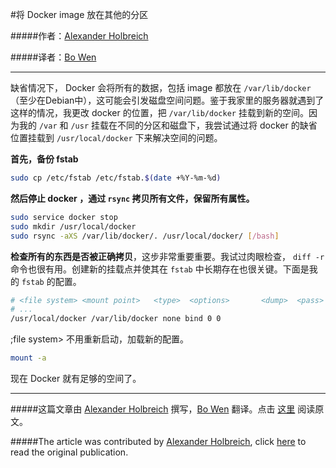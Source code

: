 #将 Docker image 放在其他的分区

#####作者：[Alexander Holbreich](https://twitter.com/shuron)

#####译者：[Bo Wen](http://weibo.com/u/2537862844)

***
缺省情况下， Docker 会将所有的数据，包括 image 都放在  ```/var/lib/docker``` （至少在Debian中），这可能会引发磁盘空间问题。鉴于我家里的服务器就遇到了这样的情况，我更改 docker 的位置，把 ```/var/lib/docker``` 挂载到新的空间。因为我的 ```/var``` 和 ```/usr``` 挂载在不同的分区和磁盘下，我尝试通过将 docker 的缺省位置挂载到 ```/usr/local/docker``` 下来解决空间的问题。

**首先，备份 fstab**

```bash
sudo cp /etc/fstab /etc/fstab.$(date +%Y-%m-%d)
```
**然后停止 docker ，通过 ```rsync``` 拷贝所有文件，保留所有属性。**

```bash
sudo service docker stop
sudo mkdir /usr/local/docker
sudo rsync -aXS /var/lib/docker/. /usr/local/docker/ [/bash]
```

**检查所有的东西是否被正确拷贝**，这步非常重要重要。我试过肉眼检查， ```diff -r``` 命令也很有用。创建新的挂载点并使其在 ```fstab``` 中长期存在也很关键。下面是我的 ```fstab``` 的配置。

```bash
# <file system> <mount point>   <type>  <options>       <dump>  <pass>
# ...
/usr/local/docker /var/lib/docker none bind 0 0
```
;file system> <mount point> <type> <options> <dump> <pass>
不用重新启动，加载新的配置。


```bash
mount -a
```

现在 Docker 就有足够的空间了。

***
#####这篇文章由 [Alexander Holbreich](https://twitter.com/shuron) 撰写，[Bo Wen](http://weibo.com/u/2537862844) 翻译。点击 [这里](http://alexander.holbreich.org/2014/07/moving-docker-images-different-partition/) 阅读原文。

#####The article was contributed by [Alexander Holbreich](https://twitter.com/shuron), click [here](http://alexander.holbreich.org/2014/07/moving-docker-images-different-partition/) to read the original publication.
